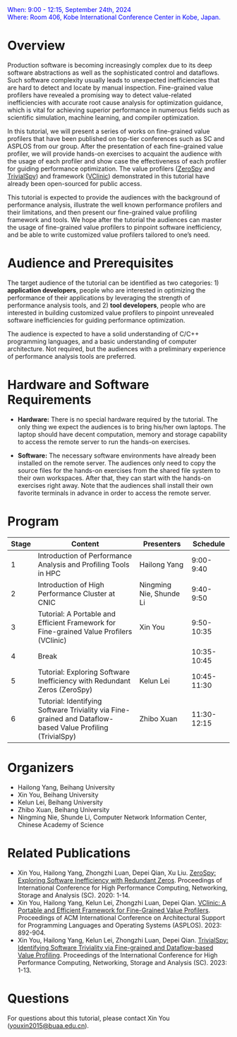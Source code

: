 <font color=Blue>
When: 9:00 - 12:15, September 24th, 2024
<br />
Where: Room 406, Kobe International Conference Center in Kobe, Japan.
</font>

# Overview

Production software is becoming increasingly complex due to its deep software abstractions as well as the
sophisticated control and dataflows. Such software complexity usually leads to unexpected inefficiencies that
are hard to detect and locate by manual inspection. Fine-grained value profilers have revealed a promising way
to detect value-related inefficiencies with accurate root cause analysis for optimization guidance, which is vital
for achieving superior performance in numerous fields such as scientific simulation, machine learning, and
compiler optimization. 

In this tutorial, we will present a series of works on fine-grained value profilers that
have been published on top-tier conferences such as SC and ASPLOS from our group. After the presentation of each
fine-grained value profiler, we will provide hands-on exercises to acquaint the audience with the usage of each
profiler and show case the effectiveness of each profiler for guiding performance optimization. The value profilers ([ZeroSpy]() and [TrivialSpy]()) and framework ([VClinic]()) demonstrated in this tutorial have already been open-sourced for public access.

This tutorial is expected to provide the audiences with the background of performance analysis,
illustrate the well known performance profilers and their limitations, and then present our fine-grained value profiling framework and tools. We hope after the tutorial the audiences can master
the usage of fine-grained value profilers to pinpoint software inefficiency, and be able to write
customized value profilers tailored to one’s need.

# Audience and Prerequisites

The target audience of the tutorial can be identified as two categories: 1) **application developers**,
people who are interested in optimizing the performance of their applications by leveraging the
strength of performance analysis tools, and 2) **tool developers**, people who are interested in building
customized value profilers to pinpoint unrevealed software inefficiencies for guiding performance
optimization.

The audience is expected to have a solid understanding of C/C++ programming languages, and a
basic understanding of computer architecture. Not required, but the audiences with a preliminary
experience of performance analysis tools are preferred.

# Hardware and Software Requirements

- **Hardware:** There is no special hardware required by the tutorial. The only thing we expect the
audiences is to bring his/her own laptops. The laptop should have decent computation, memory
and storage capability to access the remote server to run the hands-on exercises.

- **Software:** The necessary software environments have already been installed on the remote server. The audiences only need to copy the source files for
the hands-on exercises from the shared file system to their own workspaces. After that, they can start with
the hands-on exercises right away. Note that the audiences shall install their own favorite terminals in advance in order to access the remote server.

# Program

Stage | Content | Presenters | Schedule
-------- | ----- | ----- | ----
1 | Introduction of Performance Analysis and Profiling Tools in HPC | Hailong Yang | 9:00-9:40
2 | Introduction of High Performance Cluster at CNIC | Ningming Nie, Shunde Li | 9:40-9:50
3 | Tutorial: A Portable and Efficient Framework for Fine-grained Value Profilers (VClinic) | Xin You | 9:50-10:35
4 | Break |  | 10:35-10:45 
5 | Tutorial: Exploring Software Inefficiency with Redundant Zeros (ZeroSpy) | Kelun Lei | 10:45-11:30
6 | Tutorial: Identifying Software Triviality via Fine-grained and Dataflow-based Value Profiling (TrivialSpy) | Zhibo Xuan | 11:30-12:15

# Organizers

- Hailong Yang, Beihang University
- Xin You, Beihang University
- Kelun Lei, Beihang University
- Zhibo Xuan, Beihang University
- Ningming Nie, Shunde Li, Computer Network Information Center, Chinese Academy of Science

# Related Publications

- Xin You, Hailong Yang, Zhongzhi Luan, Depei Qian, Xu Liu. [ZeroSpy: Exploring Software Inefficiency with Redundant Zeros](https://ieeexplore.ieee.org/document/9355303). Proceedings of International Conference for High Performance Computing, Networking, Storage and Analysis (SC). 2020: 1-14.
- Xin You, Hailong Yang, Kelun Lei, Zhongzhi Luan, Depei Qian. [VClinic: A Portable and Efficient Framework for Fine-Grained Value Profilers](https://dl.acm.org/doi/10.1145/3575693.3576934). Proceedings of ACM International Conference on Architectural Support for Programming Languages and Operating Systems (ASPLOS). 2023: 892-904.
- Xin You, Hailong Yang, Kelun Lei, Zhongzhi Luan, Depei Qian. [TrivialSpy: Identifying Software Triviality via Fine-grained and Dataflow-based Value Profiling](https://dl.acm.org/doi/10.1145/3581784.3607052). Proceedings of the International Conference for High Performance Computing, Networking, Storage and Analysis (SC). 2023: 1-13.

# Questions

For questions about this tutorial, please contact Xin You (youxin2015@buaa.edu.cn).
